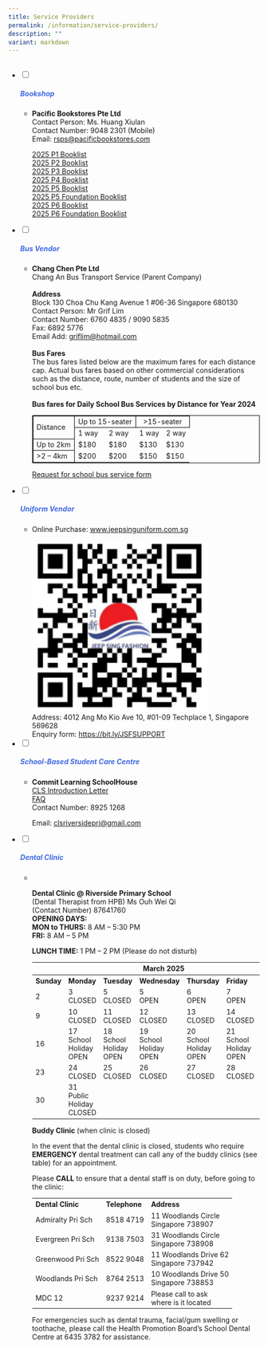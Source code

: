 ```yaml
---
title: Service Providers
permalink: /information/service-providers/
description: ""
variant: markdown
---
```

<ul class="jekyllcodex_accordion">
&nbsp;&nbsp;<li>
<input type="checkbox" id="accordion1">
		<label for="accordion1"><h5 style="color:RoyalBlue">Bookshop</h5></label>
<div>
<ul>
	<li><b>Pacific Bookstores Pte Ltd</b><br>
Contact Person: Ms. Huang Xiulan<br>  
Contact Number: 9048 2301 (Mobile)<br>  
		Email: <a href="mailto:rsps@pacificbookstores.com">rsps@pacificbookstores.com</a><br>
<p>
<a href="/files/2025_P1_Booklist.pdf" target="blank">2025 P1 Booklist</a><br>
<a href="/files/2025%20Booklist/2025_P2_Booklist.pdf" target="blank">2025 P2 Booklist</a><br>
	<a href="/files/2025%20Booklist/2025_P3_Booklist.pdf" target="blank">2025 P3 Booklist</a><br>
	<a href="/files/2025%20Booklist/2025_P4_Booklist.pdf" target="blank">2025 P4 Booklist</a><br>
	<a href="/files/2025%20Booklist/2025_P5_Booklist.pdf" target="blank">2025 P5 Booklist</a><br>
	<a href="/files/2025%20Booklist/2025_P5_FDN_Booklist.pdf" target="blank">2025 P5 Foundation Booklist</a><br>
	<a href="/files/2025%20Booklist/2025_P6_Booklist.pdf" target="blank">2025 P6 Booklist</a><br>
	<a href="/files/2025%20Booklist/2025_P6_FDN_Booklist.pdf" target="blank">2025 P6 Foundation Booklist</a></p></li>
			</ul>
		</div>
	</li>
	
<li>
				<input type="checkbox" id="accordion2">
				<label for="accordion2"><h5 style="color:RoyalBlue">Bus Vendor</h5></label>
	<div><a target="blank">
		</a><ul><li><p><a target="blank"><strong>Chang Chen Pte Ltd</strong>
<br>Chang An Bus Transport Service (Parent Company)
<br><br><strong>Address</strong>
<br>Block 130 Choa Chu Kang Avenue 1 #06-36 Singapore 680130
<br>Contact Person: Mr Grif Lim
<br>Contact Number: 6760 4835 / 9090 5835
<br>Fax: 6892 5776
<br>Email Add: </a><a href="mailto:griflim@hotmail.com">griflim@hotmail.com</a>
<br><br><strong>Bus Fares</strong>
<br>The bus fares listed below are the maximum fares for each distance cap. Actual bus fares based on other commercial considerations such as the distance, route, number of students and the size of school bus etc.
	<br><br><strong>Bus fares for Daily School Bus Services by Distance for Year 2024</strong>
<table style="border:1px solid black">
  <tbody><tr>
    <td style="border:1px solid black" rowspan="2">Distance</td>
    <td style="border:1px solid black;text-align:center" colspan="2">Up to 15-seater</td>
    <td style="border:1px solid black;text-align:center" colspan="2">&gt;15-seater</td>
  </tr>		
	<tr>
		<td>1 way</td>
		<td>2 way</td>
		<td>1 way</td>
		<td>2 way</td>
	</tr>
	<tr>
		<td style="border:1px solid black">Up to 2km</td>
		<td>$180</td>
		<td>$180</td>
		<td>$130</td>
		<td>$130</td>
	</tr>
	<tr>
		<td style="border:1px solid black">&gt;2 – 4km</td>
		<td>$200</td>
		<td>$200</td>
		<td>$150</td>
		<td>$150</td>
	</tr>		
</tbody></table>		
</p>
<p><a href="/files/Request_for_School_Bus_Services_for_2025_cohort.pdf" target="blank">Request for school bus service form</a></p></li>
			</ul>
		</div>
	
		
</li><li>
				<input type="checkbox" id="accordion3">
				<label for="accordion3"><h5 style="color:RoyalBlue">Uniform Vendor</h5></label>
	<div>
		<ul>
			<li>Online Purchase: <a href="www.jeepsinguniform.com.sg" target="blank">www.jeepsinguniform.com.sg</a><br>  
<br><img style="width:352px;height:340px;" src="/images/uniform_qr.png"><br>
Address: 4012 Ang Mo Kio Ave 10, #01-09 Techplace 1, Singapore 569628<br>
				Enquiry form: <a href="https://bit.ly/JSFSUPPORT" target="blank">https://bit.ly/JSFSUPPORT</a></li>
			</ul>
		</div>
	</li>
	
<li>
			<input type="checkbox" id="accordion4">
				<label for="accordion4"><h5 style="color:RoyalBlue">School-Based Student Care Centre</h5></label>
	<div>
		<ul>
			<li>
<b>Commit Learning SchoolHouse</b>  
<br><a href="/files/commit_learning_schoolhouse_introduction_letter.pdf" target="blank">CLS Introduction Letter</a>
<br><a href="/files/commit_learning_schoolhouse_2025_faqs.pdf" target="blank">FAQ</a>
<br>  Contact Number: 8925 1268<br> 

<p>Email:&nbsp;<a href="mailto:clsriversidepri@gmail.com">clsriversidepri@gmail.com</a></p>
<p></p>
</li>
			</ul>
		</div>
	</li>
	
<li>
				<input type="checkbox" id="accordion5">
				<label for="accordion5"><h5 style="color:RoyalBlue">Dental Clinic</h5></label>
	<div>
		<ul>
			<li>&nbsp;
				<p><b>Dental Clinic @ Riverside Primary School</b> <br> 
(Dental Therapist from HPB) Ms Ouh Wei Qi<br>
(Contact Number) 87641760<br>
<b>OPENING DAYS:</b><br>	
<b>MON to THURS:</b>&nbsp;8 AM – 5:30 PM<br>
<b>FRI:</b>&nbsp;8 AM – 5 PM <br>
					
<b>LUNCH TIME:</b>&nbsp;1 PM – 2 PM (Please do not disturb)<br>
<table>
  <tbody><tr>
			<th style="text-align:center" colspan="7">March 2025</th></tr>
		<tr border="1'">
    <th border="1'">Sunday</th>
    <th>Monday</th>
    <th>Tuesday</th>
    <th>Wednesday</th>
    <th>Thursday</th>
    <th>Friday</th>
    <th>Saturday</th>
  </tr>
  <tr>
    <td>2<br></td>
    <td>3<br>CLOSED</td>
    <td>5<br>CLOSED</td>
    <td>5<br>OPEN</td>
    <td>6<br>OPEN</td>
    <td>7<br>OPEN</td>
    <td>8</td>
  </tr>
	  <tr>
    <td>9<br></td>
    <td>10<br>CLOSED</td>
    <td>11<br>CLOSED</td>
    <td>12<br>CLOSED</td>
    <td>13<br>CLOSED</td>
    <td>14<br>CLOSED</td>
    <td>15</td>
  </tr>
  <tr>
    <td>16<br></td>
    <td>17<br>School Holiday<br>OPEN</td>
    <td>18<br>School Holiday<br>OPEN</td>
    <td>19<br>School Holiday<br>OPEN</td>
    <td>20<br>School Holiday<br>OPEN</td>
    <td>21<br>School Holiday<br>OPEN</td>
    <td>22</td>
  </tr>
  <tr>
    <td>23</td>
    <td>24<br>CLOSED</td>
    <td>25<br>CLOSED</td>
    <td>26<br>CLOSED</td>
    <td>27<br>CLOSED</td>
    <td>28<br>CLOSED</td>
    <td>29</td>
  </tr>
  <tr>
    <td>30</td>
    <td>31<br>Public Holiday<br>CLOSED</td>

  </tr>
</tbody></table>
<b>Buddy Clinic </b>(when clinic is closed)<br>

In the event that the dental clinic is closed, students who require <b>EMERGENCY</b> dental treatment can call any of the buddy clinics (see table) for an appointment.

Please <b>CALL</b> to ensure that a dental staff is on duty, before going to the clinic:</p>
				  

<table>
  <tbody><tr>
    <th>Dental Clinic</th>
    <th>Telephone</th>
    <th>Address</th>
  </tr>
  <tr>
    <td>Admiralty Pri Sch</td>
    <td>8518 4719</td>
    <td>11 Woodlands Circle <br>Singapore 738907</td>
  </tr>
  <tr>
    <td>Evergreen Pri Sch</td>	
   <td>9138 7503</td>	
   <td>31 Woodlands Circle <br>Singapore 738908</td>
  </tr>
  
  <tr>
    <td>Greenwood Pri Sch</td>	
   <td>8522 9048</td>	
   <td>11 Woodlands Drive 62<br> Singapore 737942</td>
  </tr>
  <tr>
    <td>Woodlands Pri Sch</td>
    <td>8764 2513</td>
   <td>10 Woodlands Drive 50<br> Singapore 738853</td>
  </tr>
  <tr>
    <td>MDC 12</td>
    <td>9237 9214</td>
    <td>Please call to ask <br>where is it located</td>
  </tr>
</tbody></table>

<p>For emergencies such as dental trauma, facial/gum swelling or toothache, please call the Health Promotion Board’s School Dental Centre at 6435 3782 for assistance.</p>
			</li>
			</ul>
		</div></li></ul>